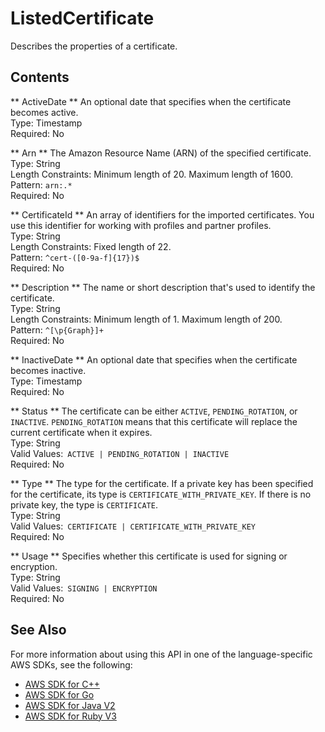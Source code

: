 # ListedCertificate<a name="API_ListedCertificate"></a>

Describes the properties of a certificate\.

## Contents<a name="API_ListedCertificate_Contents"></a>

 ** ActiveDate **   <a name="TransferFamily-Type-ListedCertificate-ActiveDate"></a>
An optional date that specifies when the certificate becomes active\.  
Type: Timestamp  
Required: No

 ** Arn **   <a name="TransferFamily-Type-ListedCertificate-Arn"></a>
The Amazon Resource Name \(ARN\) of the specified certificate\.  
Type: String  
Length Constraints: Minimum length of 20\. Maximum length of 1600\.  
Pattern: `arn:.*`   
Required: No

 ** CertificateId **   <a name="TransferFamily-Type-ListedCertificate-CertificateId"></a>
An array of identifiers for the imported certificates\. You use this identifier for working with profiles and partner profiles\.  
Type: String  
Length Constraints: Fixed length of 22\.  
Pattern: `^cert-([0-9a-f]{17})$`   
Required: No

 ** Description **   <a name="TransferFamily-Type-ListedCertificate-Description"></a>
The name or short description that's used to identify the certificate\.  
Type: String  
Length Constraints: Minimum length of 1\. Maximum length of 200\.  
Pattern: `^[\p{Graph}]+`   
Required: No

 ** InactiveDate **   <a name="TransferFamily-Type-ListedCertificate-InactiveDate"></a>
An optional date that specifies when the certificate becomes inactive\.  
Type: Timestamp  
Required: No

 ** Status **   <a name="TransferFamily-Type-ListedCertificate-Status"></a>
The certificate can be either `ACTIVE`, `PENDING_ROTATION`, or `INACTIVE`\. `PENDING_ROTATION` means that this certificate will replace the current certificate when it expires\.  
Type: String  
Valid Values:` ACTIVE | PENDING_ROTATION | INACTIVE`   
Required: No

 ** Type **   <a name="TransferFamily-Type-ListedCertificate-Type"></a>
The type for the certificate\. If a private key has been specified for the certificate, its type is `CERTIFICATE_WITH_PRIVATE_KEY`\. If there is no private key, the type is `CERTIFICATE`\.  
Type: String  
Valid Values:` CERTIFICATE | CERTIFICATE_WITH_PRIVATE_KEY`   
Required: No

 ** Usage **   <a name="TransferFamily-Type-ListedCertificate-Usage"></a>
Specifies whether this certificate is used for signing or encryption\.  
Type: String  
Valid Values:` SIGNING | ENCRYPTION`   
Required: No

## See Also<a name="API_ListedCertificate_SeeAlso"></a>

For more information about using this API in one of the language\-specific AWS SDKs, see the following:
+  [AWS SDK for C\+\+](https://docs.aws.amazon.com/goto/SdkForCpp/transfer-2018-11-05/ListedCertificate) 
+  [AWS SDK for Go](https://docs.aws.amazon.com/goto/SdkForGoV1/transfer-2018-11-05/ListedCertificate) 
+  [AWS SDK for Java V2](https://docs.aws.amazon.com/goto/SdkForJavaV2/transfer-2018-11-05/ListedCertificate) 
+  [AWS SDK for Ruby V3](https://docs.aws.amazon.com/goto/SdkForRubyV3/transfer-2018-11-05/ListedCertificate) 